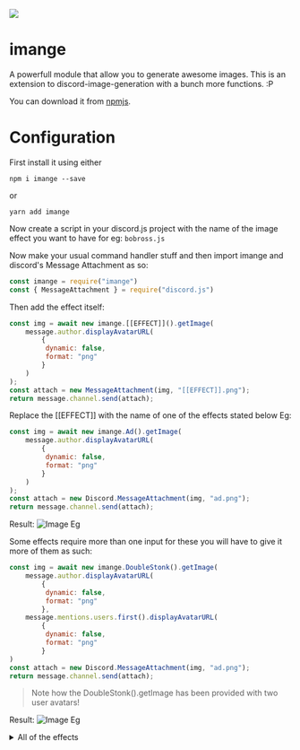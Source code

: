 <a href="https://nodei.co/npm/imange/"><img src="https://nodei.co/npm/imange.png?downloads=true&downloadRank=true&stars=true"></a>

# imange

A powerfull module that allow you to generate awesome images. This is an extension to discord-image-generation with a bunch more functions. :P


You can download it from <a href="https://www.npmjs.com/package/imange">npmjs</a>.

# Configuration
First install it using either
```cli
npm i imange --save
```
or
```cli
yarn add imange
```

Now create a script in your discord.js project with the name of the image effect you want to have for eg: `bobross.js`

Now make your usual command handler stuff and then import imange and discord's Message Attachment as so:
```js
const imange = require("imange")
const { MessageAttachment } = require("discord.js")
```
Then add the effect itself:
```js
const img = await new imange.[[EFFECT]]().getImage(
    message.author.displayAvatarURL(
        { 
         dynamic: false,
         format: "png" 
        }
    )
);
const attach = new MessageAttachment(img, "[[EFFECT]].png");
return message.channel.send(attach);
```
Replace the [[EFFECT]] with the name of one of the effects stated below
Eg: 
```js
const img = await new imange.Ad().getImage(
    message.author.displayAvatarURL(
        { 
         dynamic: false,
         format: "png" 
        }
    )
);
const attach = new Discord.MessageAttachment(img, "ad.png");
return message.channel.send(attach);
```
Result: 
![Image Eg](imgs/ad.png)

Some effects require more than one input for these you will have to give it more of them as such:

```js
const img = await new imange.DoubleStonk().getImage(
    message.author.displayAvatarURL(
        {
         dynamic: false,
         format: "png" 
        },
    message.mentions.users.first().displayAvatarURL(
        {
         dynamic: false,
         format: "png" 
        }
)
const attach = new Discord.MessageAttachment(img, "ad.png");
return message.channel.send(attach);
```
> Note how the DoubleStonk().getImage has been provided with two user avatars!

Result:
![Image Eg](imgs/doublestonks.png)
<br>
<details>
  <summary>All of the effects</summary>

## Effect List

|  Type   | No. images required |   Effect Name    |
| :-----: | :-----------------: | :--------------: |
|   PNG   |          1          |        Ad        |
|   PNG   |          1          |      Affect      |
|   PNG   |          1          |     Approved     |
|   PNG   |          1          |    Beautiful     |
|   PNG   |          1          |      Biden       |
|   PNG   |          1          |      Trump       |
|   PNG   |          1          |     Bobross      |
|   PNG   |          1          |     Captcha      |
|   PNG   |          1          |  ConfusedStonk   |
|   PNG   |          2          |   DoubleStonk    |
|   PNG   |          1          |     NotStonk     |
|   PNG   |          1          |      Stonk       |
|   PNG   |          1          |     Facepalm     |
|   PNG   |          1          |      Hitler      |
|   PNG   |          1          |       Jail       |
|   PNG   |          1          |      Karaba      |
|   PNG   |          2          |       Kiss       |
|   PNG   |          1          |  ConfusedStonk   |
|   PNG   |          1          |       Mms        |
|   PNG   |          1          |      Money       |
|   PNG   |          3          |      Podium      |
|   PNG   |          1          |     Poutine      |
|   PNG   |          1          |       Rip        |
|   PNG   |          2          |      Spank       |
|   PNG   |          1          |      Tattoo      |
|   PNG   |          1          |      Thomas      |
|   PNG   |          1          |      Trash       |
|   PNG   |          1          |      Wanted      |
|   PNG   |          1          |      Crush       |
|   PNG   |          1          |      Delete      |
|   PNG   |          1          |   DiscordBlack   |
|   PNG   |          1          |   DiscordBlue    |
|   PNG   |          2          |     Bat Slap     |
|   PNG   |          2          |       Bed        |
|   PNG   |          3          |    Distracted    |
|  TEXT   |          0          | LisaPresentation |
|   GIF   |          1          |     Trigger      |
|   GIF   |          2          |      Blink       |
| FILTERS |          1          |       Blur       |
| FILTERS |          1          |       Gay        |
| FILTERS |          1          |    Greyscale     |
| FILTERS |          1          |      Invert      |
| FILTERS |          1          |     Lesbian      |
| FILTERS |          1          |    Nonbinary     |
| FILTERS |          1          |      Sepia       |
<details>













